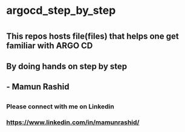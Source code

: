 #
#          argocd_step_by_step
#


##   This repos hosts file(files) that helps one get familiar with ARGO CD 
##     By doing hands on step by step
##
##   - Mamun Rashid
##   
###  Please connect with me on Linkedin
### https://www.linkedin.com/in/mamunrashid/
#





